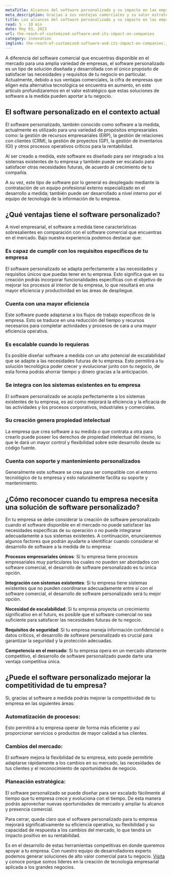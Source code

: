```yaml
---
metaTitle: Alcances del software personalizado y su impacto en las empresas
meta_description: Gracias a sus ventajas comerciales y su valor estratégico en los negocios, la cifra de empresas que elige el software a medida para satisfacer sus necesidades se encuentra en aumento.
title: Los alcances del software personalizado y su impacto en las empresas
read: 5 - 10 min
date: May 03, 2023
url: the-reach-of-customized-software-and-its-impact-on-companies
category: innovation
imglink: the-reach-of-customized-software-and-its-impact-on-companies.jpg
---
```


A diferencia del software comercial que encuentras disponible en el mercado para una amplia variedad de empresas, el software personalizado es un tipo de solución diseñada y desarrollada con el único propósito de satisfacer las necesidades y requisitos de tu negocio en particular.
Actualmente, debido a sus ventajas comerciales, la cifra de empresas que eligen esta alternativa tecnológica se encuentra en aumento, en este artículo profundizaremos en el valor estratégico que estas soluciones de software a la medida pueden aportar a tu negocio.

## El software personalizado en el contexto actual

El software personalizado, también conocido como software a la medida, actualmente es utilizado para una variedad de propósitos empresariales como: la gestión de recursos empresariales (ERP), la gestión de relaciones con clientes (CRM), la gestión de proyectos (GP), la gestión de inventarios (GI) y otros procesos operativos críticos para la rentabilidad.

Al ser creado a medida, este software es diseñado para ser integrado a los sistemas existentes de tu empresa y también puede ser escalado para satisfacer otras necesidades futuras, de acuerdo al crecimiento de tu compañía.

A su vez, este tipo de software por lo general es desplegado mediante la contratación de un equipo profesional externo especializado en el desarrollo a medida; también puede ser desarrollado a nivel interno por el equipo de tecnología de la información de tu empresa.

## ¿Qué ventajas tiene el software personalizado?

A nivel empresarial, el software a medida tiene características sobresalientes en comparación con el software comercial que encuentras en el mercado. Bajo nuestra experiencia podemos destacar que:

### **Es capaz de cumplir con los requisitos específicos de tu empresa**

El software personalizado se adapta perfectamente a las necesidades y requisitos únicos que puedas tener en tu empresa. Esto significa que en su creación podrás incorporar funcionalidades específicas con el objetivo de mejorar los procesos al interior de tu empresa, lo que resultará en una mayor eficiencia y productividad en las áreas de despliegue.

### **Cuenta con una mayor eficiencia**

Este software puede adaptarse a los flujos de trabajo específicos de la empresa. Esto se traduce en una reducción del tiempo y recursos necesarios para completar actividades y procesos de cara a una mayor eficiencia operativa.

### **Es escalable cuando lo requieras**

Es posible diseñar software a medida con un alto potencial de escalabilidad que se adapte a las necesidades futuras de tu empresa. Esto permitirá a tu solución tecnológica poder crecer y evolucionar junto con tu negocio, de esta forma podrás ahorrar tiempo y dinero gracias a la anticipación.

### **Se integra con los sistemas existentes en tu empresa**

El software personalizado se acopla perfectamente a los sistemas existentes de tu empresa, es así como mejorará la eficiencia y la eficacia de las actividades y los procesos corporativos, industriales y comerciales.

### **Su creación genera propiedad intelectual**

La empresa que crea software a su medida o que contrata a otra para crearlo puede poseer los derechos de propiedad intelectual del mismo, lo que le dará un mayor control y flexibilidad sobre este desarrollo desde su código fuente.

### **Cuenta con soporte y mantenimiento personalizados**

Generalmente este software se crea para ser compatible con el entorno tecnológico de tu empresa y esto naturalmente facilita su soporte y mantenimiento.

## ¿Cómo reconocer cuando tu empresa necesita una solución de software personalizado?

En tu empresa se debe considerar la creación de software personalizado cuando el software disponible en el mercado no puede satisfacer las necesidades específicas de su operación o no puede integrarse adecuadamente a sus sistemas existentes.
A continuación, enunciaremos algunos factores que podrán ayudarte a identificar cuando considerar el desarrollo de software a la medida de tu empresa:

**Procesos empresariales únicos**: Si tu empresa tiene procesos empresariales muy particulares los cuales no pueden ser abordados con software comercial, el desarrollo de software personalizado es tu única opción.

**Integración con sistemas existentes**: Si tu empresa tiene sistemas existentes que no pueden coordinarse adecuadamente entre sí con el software comercial, el desarrollo de software personalizado será tu mejor opción.

**Necesidad de escalabilidad**: Si tu empresa proyecta un crecimiento significativo en el futuro, es posible que el software comercial no sea suficiente para satisfacer las necesidades futuras de tu negocio.

**Requisitos de seguridad**: Si tu empresa maneja información confidencial o datos críticos, el desarrollo de software personalizado es crucial para garantizar la seguridad y la protección adecuadas.

**Competencia en el mercado**: Si tu empresa opera en un mercado altamente competitivo, el desarrollo de software personalizado puede darte una ventaja competitiva única.

## ¿Puede el software personalizado mejorar la competitividad de tu empresa?

Si, gracias al software a medida podrás mejorar la competitividad de tu empresa en las siguientes áreas:

### Automatización de procesos:

Esto permitirá a tu empresa operar de forma más eficiente y así proporcionar servicios o productos de mayor calidad a tus clientes.

### Cambios del mercado:

El software mejora la flexibilidad de tu empresa, esto puede permitirle adaptarse rápidamente a los cambios en su mercado, las necesidades de tus clientes y el reconocimiento de oportunidades de negocio.

### Planeación estratégica:

El software personalizado se puede diseñar para ser escalado fácilmente al tiempo que tu empresa crece y evoluciona con el tiempo. De esta manera podrás aprovechar nuevas oportunidades de mercado y ampliar tu alcance y presencia comercial.

Para cerrar, queda claro que el software personalizado para tu empresa mejorará significativamente su eficiencia operativa, su flexibilidad y su capacidad de respuesta a los cambios del mercado, lo que tendrá un impacto positivo en su rentabilidad.

Es en el desarrollo de estas herramientas competitivas en donde queremos apoyar a tu empresa. Con nuestro equipo de desarrolladores experto podemos generar soluciones de alto valor comercial para tu negocio. [Visita](https://www.dreamcodesoft.com/about) y conoce porque somos líderes en la creación de tecnología empresarial aplicada a los grandes negocios.
